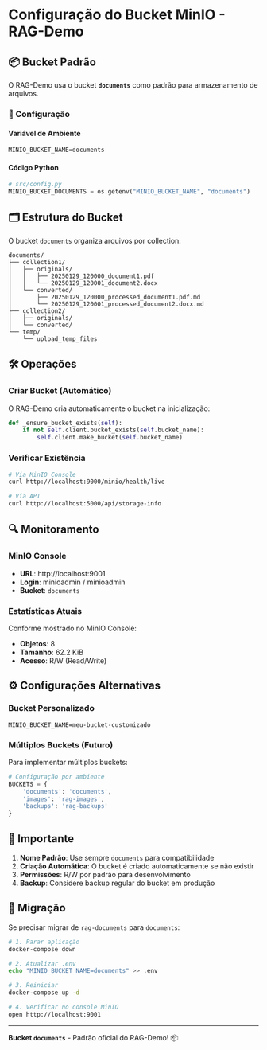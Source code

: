 # Configuração do Bucket MinIO - RAG-Demo

## 📦 Bucket Padrão

O RAG-Demo usa o bucket **`documents`** como padrão para armazenamento de arquivos.

### 🔧 Configuração

#### Variável de Ambiente
```env
MINIO_BUCKET_NAME=documents
```

#### Código Python
```python
# src/config.py
MINIO_BUCKET_DOCUMENTS = os.getenv("MINIO_BUCKET_NAME", "documents")
```

## 🗂️ Estrutura do Bucket

O bucket `documents` organiza arquivos por collection:

```
documents/
├── collection1/
│   ├── originals/
│   │   ├── 20250129_120000_document1.pdf
│   │   └── 20250129_120001_document2.docx
│   └── converted/
│       ├── 20250129_120000_processed_document1.pdf.md
│       └── 20250129_120001_processed_document2.docx.md
├── collection2/
│   ├── originals/
│   └── converted/
└── temp/
    └── upload_temp_files
```

## 🛠️ Operações

### Criar Bucket (Automático)
O RAG-Demo cria automaticamente o bucket na inicialização:

```python
def _ensure_bucket_exists(self):
    if not self.client.bucket_exists(self.bucket_name):
        self.client.make_bucket(self.bucket_name)
```

### Verificar Existência
```bash
# Via MinIO Console
curl http://localhost:9000/minio/health/live

# Via API
curl http://localhost:5000/api/storage-info
```

## 🔍 Monitoramento

### MinIO Console
- **URL**: http://localhost:9001
- **Login**: minioadmin / minioadmin
- **Bucket**: `documents`

### Estatísticas Atuais
Conforme mostrado no MinIO Console:
- **Objetos**: 8
- **Tamanho**: 62.2 KiB
- **Acesso**: R/W (Read/Write)

## ⚙️ Configurações Alternativas

### Bucket Personalizado
```env
MINIO_BUCKET_NAME=meu-bucket-customizado
```

### Múltiplos Buckets (Futuro)
Para implementar múltiplos buckets:

```python
# Configuração por ambiente
BUCKETS = {
    'documents': 'documents',
    'images': 'rag-images', 
    'backups': 'rag-backups'
}
```

## 🚨 Importante

1. **Nome Padrão**: Use sempre `documents` para compatibilidade
2. **Criação Automática**: O bucket é criado automaticamente se não existir
3. **Permissões**: R/W por padrão para desenvolvimento
4. **Backup**: Considere backup regular do bucket em produção

## 🔄 Migração

Se precisar migrar de `rag-documents` para `documents`:

```bash
# 1. Parar aplicação
docker-compose down

# 2. Atualizar .env
echo "MINIO_BUCKET_NAME=documents" >> .env

# 3. Reiniciar
docker-compose up -d

# 4. Verificar no console MinIO
open http://localhost:9001
```

---

**Bucket `documents`** - Padrão oficial do RAG-Demo! 📦 